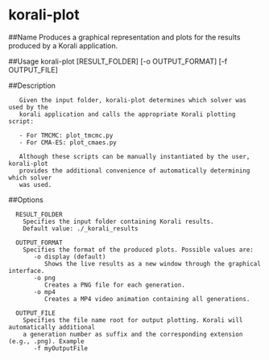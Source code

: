 # korali-plot

##Name
       Produces a graphical representation and plots for the results produced
	   by a Korali application.
	   
##Usage
       korali-plot [RESULT_FOLDER] [-o OUTPUT_FORMAT] [-f OUTPUT_FILE]
				   
##Description

       Given the input folder, korali-plot determines which solver was used by the
	   korali application and calls the appropriate Korali plotting script:
	   
	   - For TMCMC: plot_tmcmc.py
	   - For CMA-ES: plot_cmaes.py
	   
	   Although these scripts can be manually instantiated by the user, korali-plot
	   provides the additional convenience of automatically determining which solver
	   was used.

       
##Options

      RESULT_FOLDER
        Specifies the input folder containing Korali results.
		Default value: ./_korali_results
		
	  OUTPUT_FORMAT
        Specifies the format of the produced plots. Possible values are:
		   -o display (default)
              Shows the live results as a new window through the graphical interface.
		   -o png
		      Creates a PNG file for each generation.
		   -o mp4 
		      Creates a MP4 video animation containing all generations.
			  
	  OUTPUT_FILE
        Specifies the file name root for output plotting. Korali will automatically additional
		a generation number as suffix and the corresponding extension (e.g., .png). Example
		   -f myOutputFile
	   
		